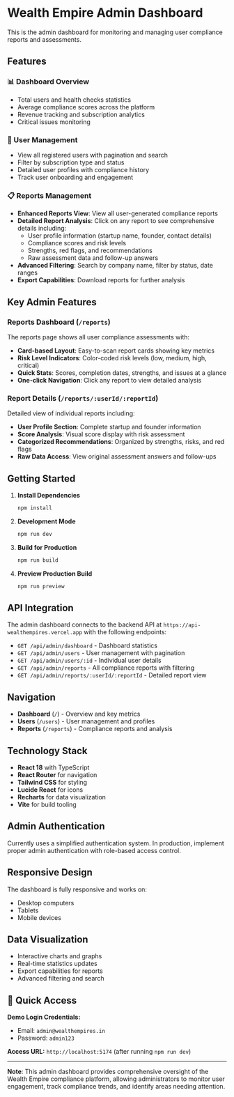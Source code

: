 # Wealth Empire Admin Dashboard

This is the admin dashboard for monitoring and managing user compliance reports and assessments.

## Features

### 📊 Dashboard Overview
- Total users and health checks statistics
- Average compliance scores across the platform
- Revenue tracking and subscription analytics
- Critical issues monitoring

### 👥 User Management
- View all registered users with pagination and search
- Filter by subscription type and status
- Detailed user profiles with compliance history
- Track user onboarding and engagement

### 📋 Reports Management
- **Enhanced Reports View**: View all user-generated compliance reports
- **Detailed Report Analysis**: Click on any report to see comprehensive details including:
  - User profile information (startup name, founder, contact details)
  - Compliance scores and risk levels
  - Strengths, red flags, and recommendations
  - Raw assessment data and follow-up answers
- **Advanced Filtering**: Search by company name, filter by status, date ranges
- **Export Capabilities**: Download reports for further analysis

## Key Admin Features

### Reports Dashboard (`/reports`)
The reports page shows all user compliance assessments with:
- **Card-based Layout**: Easy-to-scan report cards showing key metrics
- **Risk Level Indicators**: Color-coded risk levels (low, medium, high, critical)
- **Quick Stats**: Scores, completion dates, strengths, and issues at a glance
- **One-click Navigation**: Click any report to view detailed analysis

### Report Details (`/reports/:userId/:reportId`)
Detailed view of individual reports including:
- **User Profile Section**: Complete startup and founder information
- **Score Analysis**: Visual score display with risk assessment
- **Categorized Recommendations**: Organized by strengths, risks, and red flags
- **Raw Data Access**: View original assessment answers and follow-ups

## Getting Started

1. **Install Dependencies**
   ```bash
   npm install
   ```

2. **Development Mode**
   ```bash
   npm run dev
   ```

3. **Build for Production**
   ```bash
   npm run build
   ```

4. **Preview Production Build**
   ```bash
   npm run preview
   ```

## API Integration

The admin dashboard connects to the backend API at `https://api-wealthempires.vercel.app` with the following endpoints:

- `GET /api/admin/dashboard` - Dashboard statistics
- `GET /api/admin/users` - User management with pagination
- `GET /api/admin/users/:id` - Individual user details
- `GET /api/admin/reports` - All compliance reports with filtering
- `GET /api/admin/reports/:userId/:reportId` - Detailed report view

## Navigation

- **Dashboard** (`/`) - Overview and key metrics
- **Users** (`/users`) - User management and profiles
- **Reports** (`/reports`) - Compliance reports and analysis

## Technology Stack

- **React 18** with TypeScript
- **React Router** for navigation
- **Tailwind CSS** for styling
- **Lucide React** for icons
- **Recharts** for data visualization
- **Vite** for build tooling

## Admin Authentication

Currently uses a simplified authentication system. In production, implement proper admin authentication with role-based access control.

## Responsive Design

The dashboard is fully responsive and works on:
- Desktop computers
- Tablets
- Mobile devices

## Data Visualization

- Interactive charts and graphs
- Real-time statistics updates
- Export capabilities for reports
- Advanced filtering and search

## 🔐 Quick Access

**Demo Login Credentials:**
- Email: `admin@wealthempires.in`
- Password: `admin123`

**Access URL:** `http://localhost:5174` (after running `npm run dev`)

---

**Note**: This admin dashboard provides comprehensive oversight of the Wealth Empire compliance platform, allowing administrators to monitor user engagement, track compliance trends, and identify areas needing attention.